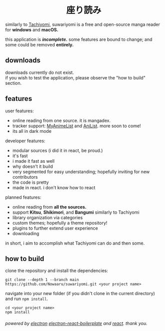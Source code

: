 <center><h1><b>座り読み</b></h1></center>

similarly to [Tachiyomi](https://github.com/tachiyomiorg/tachiyomi), suwariyomi is a free and open-source manga reader for <b>windows</b> and <b>macOS.</b>
<br />

this application is **_incomplete._** some features are bound to change; and some could be removed **entirely.**

<h2><b>downloads</b></h2>

downloads currently do not exist. <br />
if you wish to test the application, please observe the "how to build" section.

<h2><b>features</b></h2>

user features:
* online reading from one source. it is mangadex.
* tracker support: [MyAnimeList](https://www.myanimelist.com) and [AniList](https://anilist.co). more soon to come!
* its all in dark mode

developer features:
* modular sources (i did it in react, be proud.)
* it's fast
* i made it fast as well
* why doesn't it build
* very segmented for easy understanding; hopefully inviting for new contributors
* the code is pretty
* made in react. i don't know how to react

planned features:
* online reading from **all the sources.**
* support **Kitsu**, **Shikimori**, and **Bangumi** similarly to Tachiyomi
* library organization via categories
* custom themes; hopefully a theme repository!
* plugins to further extend user experience
* downloading

in short, i aim to accomplish what Tachiyomi can do and then some.

<h2><b>how to build</b></h2>
clone the repository and install the dependencies:

```
git clone --depth 1 --branch main https://github.com/Nowaaru/suwariyomi.git <your project name>
```

navigate into your new folder (if you didn't clone in the current directory) and run `npm install`.

```
cd <your project name>
npm install
```

###### powered by [electron](https://github.com/electron/electron) [electron-react-boilerplate](https://github.com/electron-react-boilerplate) and [react](https://github.com/facebook/react). thank you.
